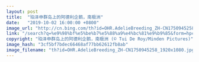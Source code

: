 ```yaml
---
layout: post
title:  "珀泽申群岛上的阿德利企鹅，南极洲"
date:   "2019-10-02 16:00:00 +0800"
image_url: "http://cn.bing.com/th?id=OHR.AdelieBreeding_ZH-CN1750945258_1920x1080.jpg&rf=LaDigue_1920x1080.jpg&pid=hp"
link: "/search?q=%e9%98%bf%e5%be%b7%e5%88%a9%e4%bc%81%e9%b9%85&form=hpcapt&mkt=zh-cn"
copyright: "珀泽申群岛上的阿德利企鹅，南极洲 (© Tui De Roy/Minden Pictures)"
image_hash: "3cf5bf7bdec66468af77bb62612fb8ab"
image_filename: "th?id=OHR.AdelieBreeding_ZH-CN1750945258_1920x1080.jpg&rf=LaDigue_1920x1080.jpg&pid=hp"
---
```

